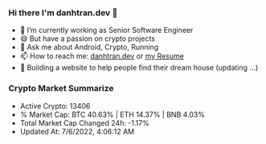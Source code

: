 ### Hi there I'm danhtran.dev 👋

- 🔭 I’m currently working as Senior Software Engineer
- 😄 But have a passion on crypto projects
- 💬 Ask me about Android, Crypto, Running 
- 📫 How to reach me: <a href="https://danhtran.dev" target="_blank">danhtran.dev</a> or <a href="Developer-Resume.pdf" target="_blank">my Resume</a>
- 🌱 Building a website to help people find their dream house (updating ...)

### Crypto Market Summarize
- Active Crypto: 13406
- % Market Cap: BTC 40.63% | ETH 14.37% | BNB 4.03%
- Total Market Cap Changed 24h: -1.17%
- Updated At: 7/6/2022, 4:06:12 AM
